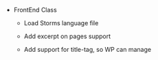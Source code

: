 - FrontEnd Class
	- Load Storms language file
	- Add excerpt on pages support
	- Add support for title-tag, so WP can manage <title> tag for us - no need to put it on head ourselfs
	- Enable post thumbnails on post and pages
		- Define post thumb width and height (825x510) an thumb crop as true
	- Enable html5 support for search-form, comment-form, comment-list, gallery, caption
	- Enable post-formats for aside, image, video, quote, link, gallery, status, audio, chat [REMOVE! this has no need]
	- Add defalut posts and commentes RSS feed links to head [CHECK THIS! Not sure what is this for]
	- Clean up wp_head() to remove unnecessary and unsafe wp meta tags
	- Remove WP version meta tag
	- Add Custom Header support
	- Add Custom Background support
	- Add custom post images sizes
		- storms-post-main: 650x420, crop: true
		- storms-post-thumb: 240x240, crop: true  [CONFLITO]
	- Add custom gallery image sizes
		- storms-gallery-main: 400x250
		- storms-gallery-thumb: 200x125
	- Define title separator between title tag parts as '|'
	- Remove self-closing tag and change ''s to "'s on rel_canonical() [CHECK THIS! Not sure what is this for]
	- Add rel="nofollow" and remove rel="category" [CHECK THIS! Not sure what is this for]
	- Add rel="nofollow" and remove rel="tag" [CHECK THIS! Not sure what is this for]
	- Clean up <stylesheet> tags, removing media when is not needed
	- Clena up <script> tag, removing type="text/javascript"
	- Remove unnecessary self-closing tags ('/>') on get_avatar, comment_id_fields and post_thumbail_html [CHECK THIS! Seems useless]
	- Remove version from all styles and scripts - if option 'timestamp_assets is true, add and timestamp from the last modified date of the {{current_theme}}/functions.php file
	- Clean up language_attributes() used in <html> tag, removing dir="ltr"
	- Clean up body classes, removing 'page-id-*', 'postid-*', etc and adding page/post slug as class
	- If 'theme_layout' is defined, add layout classes to tinymce body class [CHECK THIS! Not sure what is this for]
	- Wrap embedded media as suggested by Readability [CHECK THIS! Not sure what is this for]
	- Disable automatic paragraph tags (wpautop) on the_content and the_excerpt
	- Remove emojis from WP
	- Remove CSS for recent comments widget [CHECK THIS! Need to know what this affect - There is possible duplicated code here]
	- Remove CSS for galleries [CHECK THIS! Need to know what this affect]
	- Add meta_description and meta_keywords meta tags [CHECK THIS! This is done better by 3rd-party plugins]
	- Add category slug as class in the_category() function
	- Allow using '#BR#' as <BR> on menu itens - use this if you want to break menu item in lines
	- Making custom media sizes choosable from the Media Gallery
		- storms-post-main
		- storms-post-thumb
		- storms-gallery-main
		- storms-gallery-thumb
	- Custom Post Gallery: override the default 'gallery' shortcode, using a custom style written with Cycle2 jquery plugin [CHECK THIS! It's loading the jquery lib everywhere unnecessarily; Add some configuration to disable this feature]
	- Add a 'track post' feature, counting every time a user read a post and displaying the count number on post list
	- Add a shortcode to show the most popular posts, based on 'track post' feature
	

	- Storms options defined on this class:
		- post_thumb_width: 825
		- post_thumb_height: 510
		- post_thumb_crop: true
		
		- post_main_width: 650
		- post_main_height: 420
		- post_main_crop: true

		- post_thumb_width: 240 [CONFLITO]
		- post_thumb_height: 240 [CONFLITO]
		- post_thumb_crop: true [CONFLITO]

		- gallery_main_width: 400
		- gallery_main_height: 250
		- gallery_main_crop: true

		- gallery_thumb_width: 200
		- gallery_thumb_height: 125
		- gallery_thumb_crop: true

		- title_separator: '|'
		- meta_description: ''
		- meta_keywords: ''

		- load_cycle2: true
